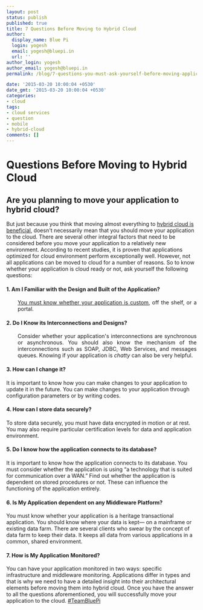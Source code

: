 ```yaml
---
layout: post
status: publish
published: true
title: 7 Questions Before Moving to Hybrid Cloud
author:
  display_name: Blue Pi
  login: yogesh
  email: yogesh@bluepi.in
  url: ''
author_login: yogesh
author_email: yogesh@bluepi.in
permalink: /blog/7-questions-you-must-ask-yourself-before-moving-application-to-hybrid-cloud/

date: '2015-03-20 10:00:04 +0530'
date_gmt: '2015-03-20 10:00:04 +0530'
categories:
- cloud
tags:
- cloud services
- question
- mobile
- hybrid-cloud
comments: []
---
```

# Questions Before Moving to Hybrid Cloud
## Are you planning to move your application to hybrid cloud?
But just because you think that moving almost everything to <a href="https://www.bluepiit.com/blog/demystifying-hybrid-recommender-systems-and-their-use-cases/">hybrid cloud is beneficial</a>, doesn't necessarily mean that you should move your application to the cloud. There are several other integral factors that need to be considered before you move your application to a relatively new environment.
According to recent studies, it is proven that applications optimized for cloud environment perform exceptionally well. However, not all applications can be moved to cloud for a number of reasons. So to know whether your application is cloud ready or not, ask yourself the following questions:
#### 1. Am I Familiar with the Design and Built of the Application?
<p style="text-align: justify; padding-left: 30px;"><a href="https://www.bluepiit.com/blog/5-questions-one-should-consider-before-opting-for-hybrid-mobile-applications/">You must know whether your application is custom</a>, off the shelf, or a portal.</p>

#### 2. Do I Know its Interconnections and Designs?
<p style="text-align: justify; padding-left: 30px;">Consider whether your application's interconnections are synchronous or asynchronous. You should also know the mechanism of the interconnections such as SOAP, JDBC, Web Services, and messages queues. Knowing if your application is <em>chatty</em> can also be very helpful.</p>

#### 3. How can I change it?
It is important to know how you can make changes to your application to update it in the future. You can make changes to your application through configuration parameters or by writing codes.

#### 4. How can I store data securely?
To store data securely, you must have data encrypted in motion or at rest. You may also require particular certification levels for data and application environment.

#### 5. Do I know how the application connects to its database?
It is important to know how the application connects to its database. You must consider whether the application is using &ldquo;a technology that is suited for communication over a WAN.&rdquo; Find out whether the application is dependent on stored procedures or not. These can influence the functioning of the application entirely.

#### 6. Is My Application dependent on any Middleware Platform?
You must know whether your application is a heritage transactional application. You should know where your data is kept&mdash; on a mainframe or existing data farm. There are several clients who swear by the concept of data farm to keep their data. It keeps all data from various applications in a common, shared environment.

#### 7. How is My Application Monitored?
You can have your application monitored in two ways: specific infrastructure and middleware monitoring.
Applications differ in types and that is why we need to have a detailed insight into their architectural elements before moving them into hybrid cloud. Once you have the answer to all the questions aforementioned, you will successfully move your application to the cloud.
<a href="https://www.bluepiit.com">#TeamBluePi</a>
